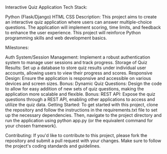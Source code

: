 Interactive Quiz Application
Tech Stack:

Python (Flask/Django)
HTML
CSS
Description: This project aims to create an interactive quiz application where users can answer multiple-choice questions. The application will implement scoring, time limits, and feedback to enhance the user experience. This project will reinforce Python programming skills and web development basics.

Milestones:

Auth System/Session Management: Implement a robust authentication system to manage user sessions and track progress.
Storage of Quiz Results: Set up a database to store quiz results under individual user accounts, allowing users to view their progress and scores.
Responsive Design: Ensure the application is responsive and accessible on various devices and screen sizes.
Bonus: Dynamic Quiz Questions: Design the code to allow for easy addition of new sets of quiz questions, making the application more scalable and flexible.
Bonus: REST API: Expose the quiz questions through a REST API, enabling other applications to access and utilize the quiz data.
Getting Started: To get started with this project, clone the repository and follow the instructions in the requirements.txt file to set up the necessary dependencies. Then, navigate to the project directory and run the application using python app.py (or the equivalent command for your chosen framework).

Contributing: If you'd like to contribute to this project, please fork the repository and submit a pull request with your changes. Make sure to follow the project's coding standards and guidelines.

